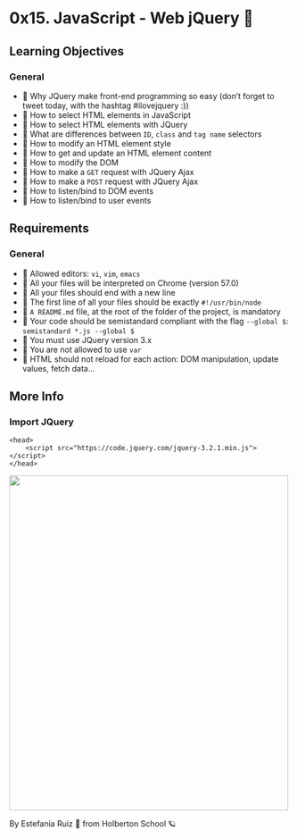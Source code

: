 # 0x15. JavaScript - Web jQuery 🎩
## Learning Objectives
### General
- 📖 Why JQuery make front-end programming so easy (don’t forget to tweet today, with the hashtag #ilovejquery :))
- 📖 How to select HTML elements in JavaScript
- 📖 How to select HTML elements with JQuery
- 📖 What are differences between `ID`, `class` and `tag name` selectors
- 📖 How to modify an HTML element style
- 📖 How to get and update an HTML element content
- 📖 How to modify the DOM
- 📖 How to make a `GET` request with JQuery Ajax
- 📖 How to make a `POST` request with JQuery Ajax
- 📖 How to listen/bind to DOM events
- 📖 How to listen/bind to user events

## Requirements
### General
- 🚩 Allowed editors: `vi`, `vim`, `emacs`
- 🚩 All your files will be interpreted on Chrome (version 57.0)
- 🚩 All your files should end with a new line
- 🚩 The first line of all your files should be exactly `#!/usr/bin/node`
- 🚩 `A README.md` file, at the root of the folder of the project, is mandatory
- 🚩 Your code should be semistandard compliant with the flag `--global $`: `semistandard *.js --global $`
- 🚩 You must use JQuery version 3.x
- 🚩 You are not allowed to use `var`
- 🚩 HTML should not reload for each action: DOM manipulation, update values, fetch data…

## More Info
### Import JQuery
```
<head>
    <script src="https://code.jquery.com/jquery-3.2.1.min.js"></script>
</head>
```

<img src="https://s3.amazonaws.com/intranet-projects-files/holbertonschool-higher-level_programming+/305/1f1ihd.jpg" width="500" height= "600"/>

By Estefania Ruiz 🦌 from Holberton School 🪐